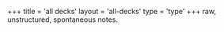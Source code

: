 +++
title = 'all decks'
layout = 'all-decks'
type = 'type'
+++
raw, unstructured, spontaneous notes.